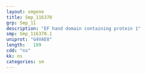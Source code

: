 ```yaml
---
layout: smgene
title: Smp_116370
grp: Smp_11
description: "EF hand domain containing protein 1"
smp: Smp_116370.1
uniprot: "G4VAE8"
length:   189
cdd: "ns"
kk: ns
categories: sm
---
```

